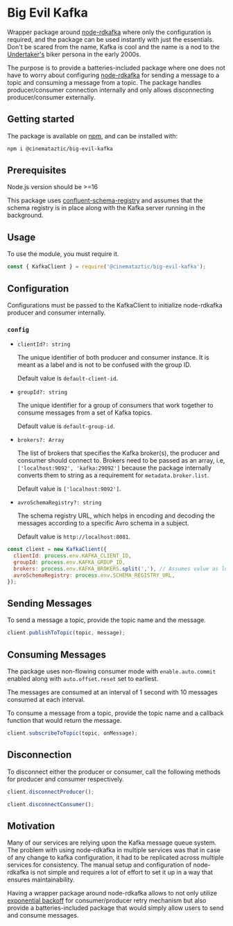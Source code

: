 # Big Evil Kafka

Wrapper package around [node-rdkafka](https://www.npmjs.com/package/node-rdkafka) where only the configuration is required, and the package can be used instantly with just the essentials. Don't be scared from the name, Kafka is cool and the name is a nod to the [Undertaker's](https://en.wikipedia.org/wiki/The_Undertaker) biker persona in the early 2000s.

The purpose is to provide a batteries-included package where one does not have to worry about configuring [node-rdkafka](https://www.npmjs.com/package/node-rdkafka) for sending a message to a topic and consuming a message from a topic. The package handles producer/consumer connection internally and only allows disconnecting producer/consumer externally.

## Getting started

The package is available on [npm](https://www.npmjs.com/package/@cinemataztic/big-evil-kafka), and can be installed with:

```sh
npm i @cinemataztic/big-evil-kafka
```

## Prerequisites

Node.js version should be >=16

This package uses [confluent-schema-registry](https://www.npmjs.com/package/@kafkajs/confluent-schema-registry) and assumes that the schema registry is in place along with the Kafka server running in the background.

## Usage

To use the module, you must require it.

```js
const { KafkaClient } = require('@cinemataztic/big-evil-kafka');
```

## Configuration

Configurations must be passed to the KafkaClient to initialize node-rdkafka producer and consumer internally.

### `config`

- `clientId?: string`

  The unique identifier of both producer and consumer instance. It is meant as a label and is not to be confused with the group ID.

  Default value is `default-client-id`.

- `groupId?: string`

  The unique identifier for a group of consumers that work together to consume messages from a set of Kafka topics.

  Default value is `default-group-id`.

- `brokers?: Array`

  The list of brokers that specifies the Kafka broker(s), the producer and consumer should connect to. Brokers need to be passed as an array, i.e, `['localhost:9092', 'kafka:29092']` because the package internally converts them to string as a requirement for `metadata.broker.list`.  

  Default value is `['localhost:9092']`.

- `avroSchemaRegistry?: string`

  The schema registry URL, which helps in encoding and decoding the messages according to a specific Avro schema in a subject.

  Default value is `http://localhost:8081`.

```js
const client = new KafkaClient({
  clientId: process.env.KAFKA_CLIENT_ID,
  groupId: process.env.KAFKA_GROUP_ID,
  brokers: process.env.KAFKA_BROKERS.split(','), // Assumes value as localhost:9092
  avroSchemaRegistry: process.env.SCHEMA_REGISTRY_URL,
});
```

## Sending Messages

To send a message a topic, provide the topic name and the message. 

```js
client.publishToTopic(topic, message);
```

## Consuming Messages

The package uses non-flowing consumer mode with `enable.auto.commit` enabled along with `auto.offset.reset` set to earliest.

The messages are consumed at an interval of 1 second with 10 messages consumed at each interval. 

To consume a message from a topic, provide the topic name and a callback function that would return the message.

```js
client.subscribeToTopic(topic, onMessage);
```

## Disconnection

To disconnect either the producer or consumer, call the following methods for producer and consumer respectively.
```js
client.disconnectProducer();

client.disconnectConsumer();

```

## Motivation

Many of our services are relying upon the Kafka message queue system. The problem with using node-rdkafka in multiple services was that in case of any change to kafka configuration, it had to be replicated across multiple services for consistency. The manual setup and configuration of node-rdkafka is not simple and requires a lot of effort to set it up in a way that ensures maintainability. 

Having a wrapper package around node-rdkafka allows to not only utilize [exponential backoff](https://www.npmjs.com/package/exponential-backoff) for consumer/producer retry mechanism but also provide a batteries-included package that would simply allow users to send and consume messages.
